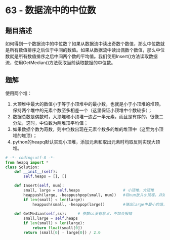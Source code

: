 # 63 - 数据流中的中位数

## 题目描述
如何得到一个数据流中的中位数？如果从数据流中读出奇数个数值，那么中位数就是所有数值排序之后位于中间的数值。如果从数据流中读出偶数个数值，那么中位数就是所有数值排序之后中间两个数的平均值。我们使用Insert()方法读取数据流，使用GetMedian()方法获取当前读取数据的中位数。



## 题解
使用两个堆：
1. 大顶堆中最大的数值小于等于小顶堆中的最小数，也就是小于小顶堆的堆顶。保持两个堆中的元素个数至多相差一个（这里保证小顶堆中个数较多）；
2. 数据总数是偶数时，大顶堆和小顶堆一边占一半元素，而且是有序的，很像二分法，这时，中位数为两堆顶平均值；
3. 如果数据个数为奇数，则中位数出现在元素个数多的堆的堆顶中（这里为小顶堆的堆顶）；
4. python的heapq默认实现小顶堆，添加元素和取出元素时均取反则实现大顶堆。

```python
# -*- coding:utf-8 -*-
from heapq import *
class Solution:
    def __init__(self):
        self.heaps = [], []

    def Insert(self, num):
        small, large = self.heaps 					# 小顶堆，大顶堆
        heappush(large, -heappushpop(small, num))   #将num放入小顶堆，并弹出小顶堆的最小值，取反，放入大顶堆large
        if len(small) < len(large):
            heappush(small, -heappop(large))        #弹出large中最小的值，取反，即最大的值，放入small
 
    def GetMedian(self,ss):     # 参数ss没有意义，不加会报错
        small,large = self.heaps
        if len(small) > len(large):
            return float(small[0])
        return (small[0] - large[0]) / 2.0
```